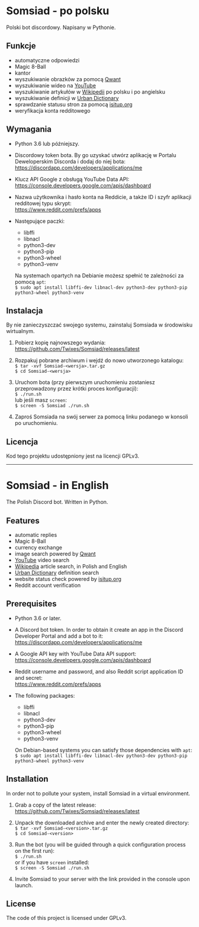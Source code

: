 # Somsiad - po polsku  

Polski bot discordowy. Napisany w Pythonie.  

## Funkcje  

* automatyczne odpowiedzi  
* Magic 8-Ball  
* kantor  
* wyszukiwanie obrazków za pomocą [Qwant](https://www.qwant.com)  
* wyszukiwanie wideo na [YouTube](https://www.youtube.com)  
* wyszukiwanie artykułów w [Wikipedii](https://www.wikipedia.org) po polsku i po angielsku  
* wyszukiwanie definicji w [Urban Dictionary](https://www.urbandictionary.com)  
* sprawdzanie statusu stron za pomocą [isitup.org](https://isitup.org)  
* weryfikacja konta redditowego  

## Wymagania  

* Python 3.6 lub późniejszy.  

* Discordowy token bota. By go uzyskać utwórz aplikację w Portalu Deweloperskim Discorda i dodaj do niej bota:  
https://discordapp.com/developers/applications/me  

* Klucz API Google z obsługą YouTube Data API:  
https://console.developers.google.com/apis/dashboard  

* Nazwa użytkownika i hasło konta na Reddicie, a także ID i szyfr aplikacji redditowej typu skrypt:  
https://www.reddit.com/prefs/apps  

* Następujące paczki:  

  * libffi  
  * libnacl  
  * python3-dev  
  * python3-pip  
  * python3-wheel  
  * python3-venv  

  Na systemach opartych na Debianie możesz spełnić te zależności za pomocą `apt`:  
`$ sudo apt install libffi-dev libnacl-dev python3-dev python3-pip python3-wheel python3-venv`  

## Instalacja  

By nie zanieczyszczać swojego systemu, zainstaluj Somsiada w środowisku wirtualnym.  

1. Pobierz kopię najnowszego wydania:  
https://github.com/Twixes/Somsiad/releases/latest  

2. Rozpakuj pobrane archiwum i wejdź do nowo utworzonego katalogu:  
`$ tar -xvf Somsiad-<wersja>.tar.gz`  
`$ cd Somsiad-<wersja>`  

3. Uruchom bota (przy pierwszym uruchomieniu zostaniesz przeprowadzony przez krótki proces konfiguracji):  
`$ ./run.sh`  
lub jeśli masz `screen`:  
`$ screen -S Somsiad ./run.sh`  

4. Zaproś Somsiada na swój serwer za pomocą linku podanego w konsoli po uruchomieniu.  

## Licencja  

Kod tego projektu udostępniony jest na licencji GPLv3.  

---

# Somsiad - in English  

The Polish Discord bot. Written in Python.  

## Features  

* automatic replies  
* Magic 8-Ball  
* currency exchange  
* image search powered by [Qwant](https://www.qwant.com)  
* [YouTube](https://www.youtube.com) video search  
* [Wikipedia](https://www.wikipedia.org) article search, in Polish and English  
* [Urban Dictionary](https://www.urbandictionary.com) definition search  
* website status check powered by [isitup.org](https://isitup.org)  
* Reddit account verification

## Prerequisites  

* Python 3.6 or later.  

* A Discord bot token. In order to obtain it create an app in the Discord Developer Portal and add a bot to it:  
https://discordapp.com/developers/applications/me  

* A Google API key with YouTube Data API support:  
https://console.developers.google.com/apis/dashboard  

* Reddit username and password, and also Reddit script application ID and secret:  
https://www.reddit.com/prefs/apps  

* The following packages:  

  * libffi  
  * libnacl  
  * python3-dev  
  * python3-pip  
  * python3-wheel  
  * python3-venv  

  On Debian-based systems you can satisfy those dependencies with `apt`:  
`$ sudo apt install libffi-dev libnacl-dev python3-dev python3-pip python3-wheel python3-venv`  

## Installation  

In order not to pollute your system, install Somsiad in a virtual environment.  

1. Grab a copy of the latest release:  
https://github.com/Twixes/Somsiad/releases/latest  

2. Unpack the downloaded archive and enter the newly created directory:  
`$ tar -xvf Somsiad-<version>.tar.gz`  
`$ cd Somsiad-<version>`  

3. Run the bot (you will be guided through a quick configuration process on the first run):  
`$ ./run.sh`  
or if you have `screen` installed:  
`$ screen -S Somsiad ./run.sh`  

4. Invite Somsiad to your server with the link provided in the console upon launch.  

## License  

The code of this project is licensed under GPLv3.  
